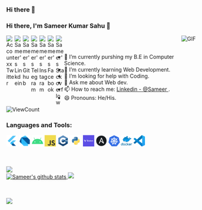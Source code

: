 ### Hi there 👋

<!--
**thso23/thso23** is a ✨ _special_ ✨ repository because its `README.md` (this file) appears on your GitHub profile.

Here are some ideas to get you started:

- 🔭 I’m currently working on ...
- 🌱 I’m currently learning ...
- 👯 I’m looking to collaborate on ...
- 🤔 I’m looking for help with ...
- 💬 Ask me about ...
- 📫 How to reach me: ...
- 😄 Pronouns: ...
- ⚡ Fun fact: ...
-->


### Hi there, I'm Sameer Kumar Sahu 👋

<img height=200 align="right" alt="GIF" src="https://media.giphy.com/media/RbDKaczqWovIugyJmW/giphy.gif"/>

<a href="https://twitter.com/ths_o23">
  <img align="left" alt="Account xx Twitter" width="22px" src="https://cdn.jsdelivr.net/npm/simple-icons@v3/icons/twitter.svg" />
</a>
<a href="https://www.linkedin.com/in/thso23/">
  <img align="left" alt="Sameer's Linkdein" width="22px" src="https://cdn.jsdelivr.net/npm/simple-icons@v3/icons/linkedin.svg" />
</a>
<a href="https://github.com/thso23">
  <img align="left" alt="Sameer's Github" width="22px" src="https://cdn.jsdelivr.net/npm/simple-icons@v3/icons/github.svg" />
</a>
<a href="https://t.me/ths_o23">
  <img align="left" alt="Sameer's Telegram" width="22px" src="https://cdn.jsdelivr.net/npm/simple-icons@v3/icons/telegram.svg" />
</a>
<a href="https://www.instagram.com/ths_o23/">
  <img align="left" alt="Sameer's Instagram" width="22px" src="https://cdn.jsdelivr.net/npm/simple-icons@v3/icons/instagram.svg" />
</a>
<a href="https://www.facebook.com/sameer.sahu.754703">
  <img align="left" alt="Sameer's Facebook" width="22px" src="https://cdn.jsdelivr.net/npm/simple-icons@v3/icons/facebook.svg" />
</a>
<a href="https://stackoverflow.com/users/20631025/ths-o23">
  <img align="left" alt="Sameer's Stackoverflow" width="22px" src="https://cdn.jsdelivr.net/npm/simple-icons@v3/icons/stackoverflow.svg" />
</a>

<br/>

<br/>


- 🔭 I’m currently purshing my B.E in Computer Science.
- 🌱 I’m currently learning Web Development.
- 🤔 I’m looking for help with Coding.
- 💬 Ask me about Web dev.
- 📫 How to reach me: [Linkedin - @Sameer ](https://www.linkedin.com/in/thso23/).
- 😄 Pronouns: He/His.

![ViewCount](https://views.whatilearened.today/views/github/thso23/thso23.svg)


### Languages and Tools:

<code><img height="30" src="https://raw.githubusercontent.com/github/explore/80688e429a7d4ef2fca1e82350fe8e3517d3494d/topics/flutter/flutter.png"></code>
<code><img height="30" src="https://raw.githubusercontent.com/github/explore/80688e429a7d4ef2fca1e82350fe8e3517d3494d/topics/dart/dart.png"></code>
<code><img height="30" src="https://raw.githubusercontent.com/github/explore/80688e429a7d4ef2fca1e82350fe8e3517d3494d/topics/android/android.png"></code>
<code><img height="30" src="https://raw.githubusercontent.com/github/explore/80688e429a7d4ef2fca1e82350fe8e3517d3494d/topics/javascript/javascript.png"></code>
<code><img height="30" src="https://raw.githubusercontent.com/github/explore/80688e429a7d4ef2fca1e82350fe8e3517d3494d/topics/cpp/cpp.png"></code>
<code><img height="30" src="https://raw.githubusercontent.com/github/explore/80688e429a7d4ef2fca1e82350fe8e3517d3494d/topics/python/python.png"></code> 
<code><img height="30" src="https://raw.githubusercontent.com/github/explore/80688e429a7d4ef2fca1e82350fe8e3517d3494d/topics/terraform/terraform.png"></code> 
<code><img height="30" src="https://raw.githubusercontent.com/github/explore/80688e429a7d4ef2fca1e82350fe8e3517d3494d/topics/ansible/ansible.png"></code> 
<code><img height="30" src="https://raw.githubusercontent.com/github/explore/80688e429a7d4ef2fca1e82350fe8e3517d3494d/topics/kubernetes/kubernetes.png"></code>
<code><img height="30" src="https://raw.githubusercontent.com/github/explore/80688e429a7d4ef2fca1e82350fe8e3517d3494d/topics/docker/docker.png"></code>
<code><img height="30" src="https://raw.githubusercontent.com/github/explore/80688e429a7d4ef2fca1e82350fe8e3517d3494d/topics/visual-studio-code/visual-studio-code.png"></code>


<br/>
<br/>

<a href="https://github.com/thso23">
  <img align="center" src="https://github-readme-stats.vercel.app/api/top-langs/?username=thso23&theme=dark&hide_langs_below=1" />
</a>
<br>
<a href="https://github.com/thso23">
 <img align="center" src="https://github-readme-stats.vercel.app/api?username=thso23&show_icons=true&theme=radical" alt="Sameer's github stats"/>
</a>
 <img width="48%" src="https://github-readme-streak-stats.herokuapp.com/?user=thso23&theme=tokyonight" />
 
 <br>  <br>
  <img width=900 src="https://github-profile-trophy.vercel.app/?username=thso23&column=7&no-frame=true"/>



